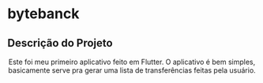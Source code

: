 # bytebanck

## Descrição do Projeto
<p align="center">Este foi meu primeiro aplicativo feito em Flutter. O aplicativo é bem simples, basicamente serve pra gerar uma lista de transferências feitas pela usuário.</p>


